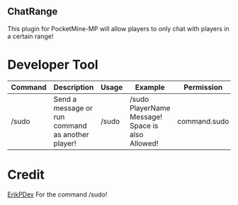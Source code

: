 ## ChatRange
This plugin for PocketMine-MP will allow players to only chat with players in a certain range!

# Developer Tool
| Command | Description                   | Usage                   | Example                  | Permission |
| ------- | ----------------------------- | ----------------------- | ------------------------ | ----------- |
| /sudo   | Send a message or run command as another player! | /sudo <player> <msg> | /sudo PlayerName Message! Space is also Allowed! | command.sudo |

# Credit
[ErikPDev](https://github.com/ErikPDev) For the command /sudo!
